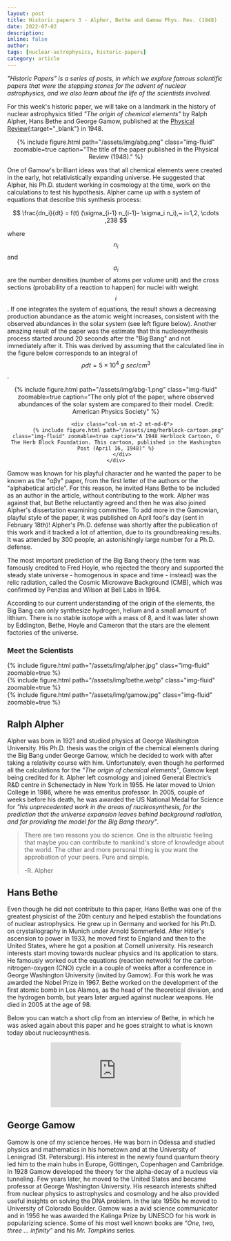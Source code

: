 ```yaml
---
layout: post
title: Historic papers 3 - Alpher, Bethe and Gamow Phys. Rev. (1948)
date: 2022-07-02
description:
inline: false
author:
tags: [nuclear-astrophysics, historic-papers]
category: article
---
```


*"Historic Papers" is a series of posts, in which we explore famous scientific papers that were the stepping stones for the advent of nuclear astrophysics, and we also learn about the life of the scientists involved.* <br>

For this week's historic paper, we will take on a landmark in the history of nuclear astrophysics titled *"The origin of chemical elements"* by Ralph Alpher, Hans Bethe and George Gamow, published at the [Physical Review](https://journals.aps.org/pr/abstract/10.1103/PhysRev.73.803){:target="\_blank"} in 1948.

<center>
    <div class="row justify-content-sm-center">
        <div class="col-sm mt-2 mt-md-0">
            {% include figure.html path="/assets/img/abg.png" class="img-fluid" zoomable=true caption="The title of the paper published in the Physical Review (1948)." %}
        </div>
    </div>
</center>

One of Gamow's brilliant ideas was that all chemical elements were created in the early, hot relativistically expanding universe. He suggested that Alpher, his Ph.D. student working in cosmology at the time, work on the calculations to test his hypothesis. Alpher came up with a system of equations that describe this synthesis process:

$$
\frac{dn_i}{dt} = f(t) (\sigma_{i-1} n_{i-1}- \sigma_i n_i),~ i=1,2, \cdots ,238
$$

where $$n_i$$ and $$\sigma_i$$ are the number densities (number of atoms per volume unit) and the cross sections (probability of a reaction to happen) for nuclei with weight $$i$$. If one integrates the system of equations, the result shows a decreasing production abundance as the atomic weight increases, consistent with the observed abundances in the solar system (see left figure below). Another amazing result of the paper was the estimate that this nucleosynthesis process started around 20 seconds after the "Big Bang" and not immediately after it. This was derived by assuming that the calculated line in the figure below corresponds to an integral of $$\rho dt= 5 \times 10^4~ g~sec/cm^3$$.

<center>
    <div class="row justify-content-sm-center">
        <div class="col-sm mt-2 mt-md-0">
            {% include figure.html path="/assets/img/abg-1.png" class="img-fluid" zoomable=true caption="The only plot of the paper, where observed abundances of the solar system are compared to their model. Credit: American Physics Society" %}
        </div>

        <div class="col-sm mt-2 mt-md-0">
            {% include figure.html path="/assets/img/herblock-cartoon.png" class="img-fluid" zoomable=true caption="A 1948 Herblock Cartoon, © The Herb Block Foundation. This cartoon, published in the Washington Post (April 16, 1948)" %}
        </div>
    </div>
</center>

Gamow was known for his playful character and he wanted the paper to be known as the "αβγ" paper, from the first letter of the authors or the "alphabetical article". For this reason, he invited Hans Bethe to be included as an author in the article, without contributing to the work. Alpher was against that, but Bethe reluctantly agreed and then he was also joined Alpher's dissertation examining committee. To add more in the Gamowian, playful style of the paper, it was published on April fool's day (sent in February 18th)! Alpher's Ph.D. defense was shortly after the publication of this work and it tracked a lot of attention, due to its groundbreaking results. It was attended by 300 people, an astonishingly large number for a Ph.D. defense.

The most important prediction of the Big Bang theory (the term was famously credited to Fred Hoyle, who rejected the theory and supported the steady state universe - homogenous in space and time - instead) was the relic radiation, called the Cosmic Microwave Background (CMB), which was confirmed by Penzias and Wilson at Bell Labs in 1964.

According to our current understanding of the origin of the elements, the Big Bang can only synthesize hydrogen, helium and a small amount of lithium. There is no stable isotope with a mass of 8, and it was later shown by Eddington, Bethe, Hoyle and Cameron that the stars are the element factories of the universe.


### Meet the Scientists

<div class="row mt-3">
    <div class="col-sm mt-3 mt-md-0">
        {% include figure.html path="/assets/img/alpher.jpg" class="img-fluid" zoomable=true  %}
    </div>
    <div class="col-sm mt-3 mt-md-0">
        {% include figure.html path="/assets/img/bethe.webp" class="img-fluid" zoomable=true  %}
    </div>
    <div class="col-sm mt-3 mt-md-0">
        {% include figure.html path="/assets/img/gamow.jpg" class="img-fluid" zoomable=true  %}
    </div>
</div>



**Ralph Alpher**
---

Alpher was born in 1921 and studied physics at George Washington University. His Ph.D. thesis was the origin of the chemical elements during the Big Bang under George Gamow, which he decided to work with after taking a relativity course with him. Unfortunately, even though he performed all the calculations for the *"The origin of chemical elements"*, Gamow kept being credited for it. Alpher left cosmology and joined General Electric’s R&D centre in Schenectady in New York in 1955. He later moved to Union College in 1986, where he was emeritus professor. In 2005, couple of weeks before his death, he was awarded the US National Medal for Science for *"his unprecedented work in the areas of nucleosynthesis, for the prediction that the universe expansion leaves behind background radiation, and for providing the model for the Big Bang theory"*.

><i class="fas fa-quote-left"></i> There are two reasons you do science. One is the altruistic feeling that maybe you can contribute to mankind's store of knowledge about the world. The other and more personal thing is you want the approbation of your peers. Pure and simple.
>
>-R. Alpher


**Hans Bethe**
---

Even though he did not contribute to this paper, Hans Bethe was one of the greatest physicist of the 20th century and helped establish the foundations of nuclear astrophysics. He grew up in Germany and worked for his Ph.D. on crystallography in Munich under Arnold Sommerfeld. After Hitler's ascension to power in 1933, he moved first to England and then to the United States, where he got a position at Cornell university. His research interests start moving towards nuclear physics and its application to stars. He famously worked out the equations (reaction network) for the carbon-nitrogen-oxygen (CNO) cycle in a couple of weeks after a conference in George Washington University (invited by Gamow). For this work he was awarded the Nobel Prize in 1967. Bethe worked on the development of the first atomic bomb in Los Alamos, as the head of the theoretical division, and the hydrogen bomb, but years later argued against nuclear weapons. He died in 2005 at the age of 98.


Below you can watch a short clip from an interview of Bethe, in which he was asked again about this paper and he goes straight to what is known today about nucleosynthesis.
<center>
<div class='video-container'>
<iframe width="60%" src="https://www.youtube.com/embed/an6NaM4A7ko" frameborder="0" allow="accelerometer; autoplay; clipboard-write; encrypted-media; gyroscope; picture-in-picture" allowfullscreen></iframe>
</div>
</center>

**George Gamow**
---

Gamow is one of my science heroes. He was born in Odessa and studied physics and mathematics in his hometown and at the University of Leningrad (St. Petersburg). His interest in the newly found quantum theory led him to the main hubs in Europe, Göttingen, Copenhagen and Cambridge. In 1928 Gamow developed the theory for the alpha-decay of a nucleus via tunneling. Few years later, he moved to the United States and became professor at George Washington University. His research interests shifted from nuclear physics to astrophysics and cosmology and he also provided useful insights on solving the DNA problem. In the late 1950s he moved to University of Colorado Boulder. Gamow was a avid science communicator and in 1956 he was awarded the Kalinga Prize by UNESCO for his work in popularizing science. Some of his most well known books are *"One, two, three ... infinity"* and his *Mr. Tompkins* series.
